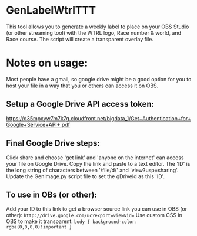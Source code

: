 # GenLabelWtrlTTT
This tool allows you to generate a weekly label to place on your OBS Studio (or other streaming tool) with the WTRL logo, Race number & world, and Race course. The script will create a transparent overlay file.

# Notes on usage:
Most people have a gmail, so google drive might be a good option for you to host your file in a way that you or others can access it on OBS.

## Setup a Google Drive API access token:
https://d35mpxyw7m7k7g.cloudfront.net/bigdata_1/Get+Authentication+for+Google+Service+API+.pdf

## Final Google Drive steps:
Click share and choose 'get link' and 'anyone on the internet' can access your file on Google Drive.
Copy the link and paste to a text editor. The 'ID' is the long string of characters between '/file/d/' and 'view?usp=sharing'.
Update the GenImage.py script file to set the gDriveId as this 'ID'.

## To use in OBs (or other):
Add your ID to this link to get a browser source link you can use in OBS (or other):
```http://drive.google.com/uc?export=view&id=```
Use custom CSS in OBS to make it transparent: 
```body { background-color: rgba(0,0,0,0)!important }```
